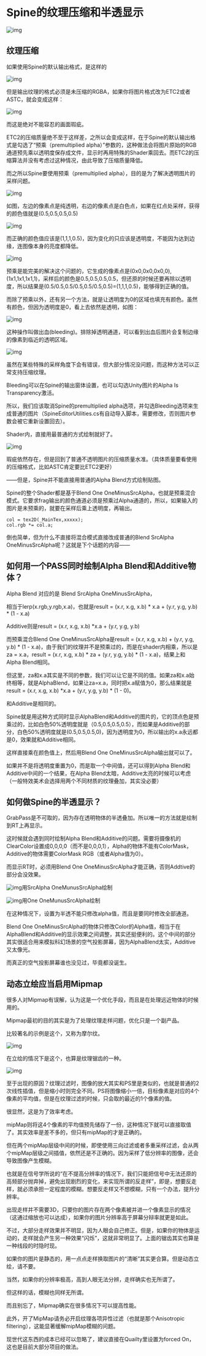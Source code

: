 # Spine的纹理压缩和半透显示

![img](https://oscimg.oschina.net/oscnet/26359ed4e5dab41ab86791aec03bee5a051.jpg)

## 纹理压缩

如果使用Spine的默认输出格式，是这样的

![img](https://oscimg.oschina.net/oscnet/fd1cfd287e7b72b9a2ee006a0101c556c49.jpg)

但是输出纹理的格式必须是未压缩的RGBA，如果你将图片格式改为ETC2或者ASTC，就会变成这样：

![img](https://oscimg.oschina.net/oscnet/3debd4bf177950422f3c21b6ed5a4df1c07.jpg)

而这是绝对不能容忍的画面瑕疵。



ETC2的压缩质量绝不至于这样差，之所以会变成这样，在于Spine的默认输出格式是勾选了“预乘（premultiplied alpha）”参数的，这种做法会将图片原始的RGB通道预先乘以透明度保存成文件，显示时再用特殊的Shader乘回去。而ETC2的压缩算法并没有考虑过这种情况，由此导致了压缩质量降低。

而之所以Spine要使用预乘（premultiplied alpha），目的是为了解决透明图片的采样问题。

![img](https://oscimg.oschina.net/oscnet/55f797791427487602a2199719d7c910660.jpg)

如图，左边的像素点是纯透明，右边的像素点是白色点，如果在红点处采样，获得的颜色值就是(0.5,0.5,0.5,0.5)

![img](https://oscimg.oschina.net/oscnet/0a240b64f9c701561db38fc79a7dd29ea92.jpg)

而正确的颜色值应该是(1,1,1,0.5)，因为变化的只应该是透明度，不能因为达到边缘，连图像本身的亮度都降低。

![img](https://oscimg.oschina.net/oscnet/dfc05fc2b720cf20eb161b4ba9ad9690c58.jpg)

预乘是能完美的解决这个问题的，它生成的像素点是(0x0,0x0,0x0,0),(1x1,1x1,1x1,1)，采样后的颜色是0.5,0.5,0.5,0.5，但还原的时候还要再除以透明度，所以结果是(0.5/0.5,0.5/0.5,0.5/0.5,0.5)=(1,1,1,0.5)，能够得到正确的值。

而除了预乘以外，还有另一个方法，就是让透明度为0的区域也填充有颜色。虽然有颜色，但因为透明度是0，看上去依然是透明，如图：

![img](https://oscimg.oschina.net/oscnet/6f6336b3b3c9df14bc0a4f39b618b9e1f88.jpg)

这种操作叫做出血(bleeding)。排除掉透明通道，可以看到出血后图片会复制边缘的像素到临近的透明区域。

![img](https://oscimg.oschina.net/oscnet/8c4743b76edcacb4a12788941330ae4752a.jpg)

虽然在某些特殊的采样角度下会有错误，但大部分情况没问题，而这种方法可以正常支持压缩纹理。

Bleeding可以在Spine的输出窗体设置，也可以勾选Unity图片的Alpha Is Transparency激活。



所以，我们应该取消Spine的premultiplied alpha选项，并勾选Bleeding选项来生成普通的图片（SpineEditorUtilities.cs有自动导入脚本，需要修改，否则图片参数会被它重新设置回去）。

Shader内，直接用最普通的方式绘制就好了。

![img](https://oscimg.oschina.net/oscnet/8195f9a84017127f1c13d02d2c2536e0c7f.jpg)

瑕疵依然存在，但是回到了普通不透明图片的压缩质量水准。（具体质量要看使用的压缩格式，比如ASTC肯定要比ETC2更好）



——但是，Spine并不能直接用普通的Alpha Blend方式绘制贴图。

Spine的整个Shader都是基于Blend One OneMinusSrcAlpha，也就是预乘混合模式。它要求frag输出的颜色通道必须是预乘过Alpha通道的，所以，如果输入的图片是未预乘的，就要在采样后乘上透明度，再输出。

```text
col = tex2D(_MainTex,xxxxx);
col.rgb *= col.a;
```

倒也简单，但为什么不直接将混合模式直接改成普通的Blend SrcAlpha OneMinusSrcAlpha呢？这就是下个话题的内容——





## 如何用一个PASS同时绘制Alpha Blend和Additive物体？

Alpha Blend 对应的是 Blend SrcAlpha OneMinusSrcAlpha，

相当于lerp(x.rgb,y.rgb,x.a)，也就是result = (x.r, x.g, x.b) * x.a + (y.r, y.g, y.b) * (1 - x.a)



Additive则是result = (x.r, x.g, x.b) *x.a + (y.r, y.g, y.b)



而预乘混合Blend One OneMinusSrcAlpha是result = (x.r, x.g, x.b) + (y.r, y.g, y.b) * (1 - x.a)，由于我们的纹理并不是预乘过的，而是在shader内相乘，所以是za = x.a，result = (x.r, x.g, x.b) * za + (y.r, y.g, y.b) * (1 - x.a)，结果上和Alpha Blend相同。

但这里，za和x.a其实是不同的参数，我们可以让它是不同的值。如果za和x.a始终相等，就是AlphaBlend，如果让za=x.a，同时把x.a赋值为0，那么结果就是result = (x.r, x.g, x.b) *x.a + (y.r, y.g, y.b) * (1 - 0)。

和Additive是相同的。



Spine就是用这种方式同时显示AlphaBlend和Additive的图片的，它的顶点色是预乘过的，比如白色50%透明度就是（0.5,0.5,0.5,0.5），而如果是Additive的部分，白色50%透明度就是(0.5,0.5,0.5,0)，因为透明度为0，所以输出的x.a永远都是0，效果就和Additive相同。

这样直接乘在颜色值上，然后用Blend One OneMinusSrcAlpha输出就可以了。



如果并不是将透明度重置为0，而是取一个中间值，还可以得到Alpha Blend和Additive中间的一个结果，在Alpha Blend太暗，Additive太亮的时候可以考虑（一般特效美术会选择用两个不同材质的纹理叠加，其实没必要）





## 如何做Spine的半透显示？

GrabPass是不可取的，因为存在透明物体的半透叠加。所以唯一的方法就是绘制到RT上再显示。

这时候就会遇到同时绘制Alpha Blend和Additive的问题。需要将摄像机的ClearColor设置成0,0,0,0（而不是0,0,0,1），Alpha的物体不能有ColorMask，Additive的物体需要ColorMask RGB（或者Alpha值为0）。

而显示RT时，必须用Blend One OneMinusSrcAlpha才能正确，否则Addtive的部分会没效果。

![img](https://oscimg.oschina.net/oscnet/4f54f8fae6eae1848ab3060ba9382918e17.png)用SrcAlpha OneMunusSrcAlpha绘制

![img](https://oscimg.oschina.net/oscnet/f2640f3b4ecef72589eba445eabb7b71689.png)用One OneMunusSrcAlpha绘制

在这种情况下，设置为半透不能只修改alpha值，而且是要同时修改全部通道。

Blend One OneMinusSrcAlpha的物体只修改Color的Alpha值，相当于在AlphaBlend和Additive的显示效果之间调整，其实还挺便利的。这个中间的部分其实很适合用来模拟科幻场景的空气投影屏幕，因为AlphaBlend太实，Additive又太像光。

而真正的空气投影屏幕谁也没见过，毕竟都没诞生。





## 动态立绘应当启用Mipmap

很多人对Mipmap有误解，认为这是一个优化手段，而且是在处理远近物体的时候用的。

Mipmap最初的目的其实是为了处理纹理走样问题，优化只是一个副产品。

比较著名的示例是这个，又称为摩尔纹。

![img](https://oscimg.oschina.net/oscnet/2614f0ad5e211cec6e3128dad4bce817d63.jpg)

在立绘的情况下是这个，也算是纹理锯齿的一种。

![img](https://oscimg.oschina.net/oscnet/8a12c7310355c2d5d2e8a7b2dbd373b249a.png)

至于出现的原因？纹理过滤时，图像的放大其实和PS里是类似的，也就是普通的2次线性插值，但是缩小时则完全不同。PS将图像缩小一倍，目标像素是对应的4个像素的平均值，但是在纹理过滤的时候，只会取的最近的1个像素的值。

很显然，这是为了效率考虑。

mipMap则将这4个像素的平均值预先储存了一份，这种情况下就可以直接取值了。其实效率是差不多的，但只有mipMap的才是正确的。

但在两个mipMap层级中间的时候，即使使用三向过滤或者多重采样过滤，会从两个mipMap层级之间插值，依然还是不正确的。因为采样了低分辨率的图像，还会导致图像产生模糊。

也就是在信号学所说的“在不提高分辨率的情况下，我们只能把信号中无法还原的高频部分抛弃掉，避免出现剧烈的变化，来实现所谓的反走样”，即是，想要反走样，就必须承担一定程度的模糊。想要反走样又不想模糊，只有一个办法，提升分辨率。



出现走样并不需要3D，只要你的图片存在两个像素被并进一个像素显示的情况（这通过缩放也可以达成），如果你的图片分辨率高于屏幕分辩率就更是如此。

不过，大部分走样效果并不明显，因为人眼会自己修正。但是，如果你的物体是运动的，走样就会产生另一种效果“闪烁”，这就非常明显了。上面的锯齿其实也算是一种线段的时隐时现。

如果你的图片是静态的，用一点点走样换取图片的“清晰”其实更合算。但是动态立绘，请不要。

当然，如果你的分辨率极高，高到人眼无法分辨，走样确实也无所谓了。

但这样的话，模糊也同样无所谓。

而且别忘了，Mipmap确实在很多情况下可以提高性能。



此外，开了MipMap请务必开启纹理各项异性过滤（也就是那个Anisotropic filtering），这能显著缓解mipMap模糊的问题。

现世代这东西的成本已经可以忽略了，建议直接在Quailty里设置为forced On，这也是目前大部分项目的做法。